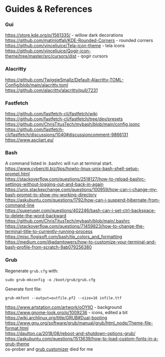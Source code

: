 # Guides & References

### Gui <br />
https://store.kde.org/p/1561335/ - willow dark decorations <br />
https://github.com/matinlotfali/KDE-Rounded-Corners - rounded corners <br />
https://github.com/vinceliuice/Tela-icon-theme - tela icons <br />
https://github.com/vinceliuice/Qogir-icon-theme/tree/master/src/cursors/dist - qogir cursors <br />

### Alacritty <br />
https://github.com/TwiggieSmallz/Default-Alacritty-TOML-Config/blob/main/alacritty.toml <br />
https://github.com/alacritty/alacritty/pull/7231 <br />

### Fastfetch <br />
https://github.com/fastfetch-cli/fastfetch/wiki <br />
https://github.com/fastfetch-cli/fastfetch/tree/dev/presets <br />
https://github.com/ChrisTitusTech/mybash/blob/main/config.jsonc <br />
https://github.com/fastfetch-cli/fastfetch/discussions/1040#discussioncomment-9866131 <br />
https://www.asciiart.eu/ <br />

### Bash <br />
A command listed in .bashrc will run at terminal start. <br />
https://www.cyberciti.biz/tips/howto-linux-unix-bash-shell-setup-prompt.html <br />
https://stackoverflow.com/questions/2518127/how-to-reload-bashrc-settings-without-logging-out-and-back-in-again <br />
https://unix.stackexchange.com/questions/100959/how-can-i-change-my-bash-prompt-to-show-my-working-directory <br />
https://askubuntu.com/questions/1792/how-can-i-suspend-hibernate-from-command-line <br />
https://superuser.com/questions/402246/bash-can-i-set-ctrl-backspace-to-delete-the-word-backward <br />
https://github.com/ChrisTitusTech/mybash/blob/main/.bashrc <br />
https://stackoverflow.com/questions/71459823/how-to-change-the-terminal-title-to-currently-running-process <br />
https://misc.flogisoft.com/bash/tip_colors_and_formatting <br />
https://medium.com/@adamtowers/how-to-customize-your-terminal-and-bash-profile-from-scratch-9ab079256380 <br />

### Grub <br />
Regenerate ```grub.cfg``` with:
```
sudo grub-mkconfig -o /boot/grub/grub.cfg
```
Generate font file:
```
grub-mkfont --output=outfile.pf2 --size=16 infile.ttf
```
https://www.artstation.com/artwork/oOYllO - background <br />
https://www.gnome-look.org/p/1009236 - icons, edited a bit <br />
https://wiki.archlinux.org/title/GRUB#Dual-booting <br />
https://www.gnu.org/software/grub/manual/grub/html_node/Theme-file-format.html <br />
https://daulton.ca/2018/08/reboot-and-shutdown-options-grub/ <br />
https://askubuntu.com/questions/1513639/how-to-load-custom-fonts-in-a-grub-theme <br />
os-prober and [grub customizer](https://github.com/muzena/grub-customizer) died for me<br />
